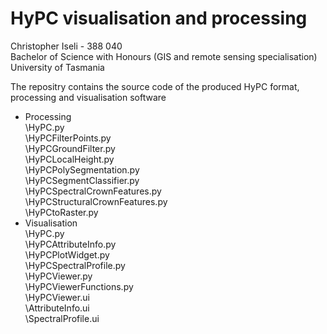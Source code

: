 # HyPC visualisation and processing

Christopher Iseli - 388 040  
Bachelor of Science with Honours (GIS and remote sensing specialisation)  
University of Tasmania

The repositry contains the source code of the produced HyPC format, processing and visualisation software

- Processing  
  \HyPC.py   
  \HyPCFilterPoints.py  
  \HyPCGroundFilter.py  
  \HyPCLocalHeight.py  
  \HyPCPolySegmentation.py  
  \HyPCSegmentClassifier.py  
  \HyPCSpectralCrownFeatures.py  
  \HyPCStructuralCrownFeatures.py  
  \HyPCtoRaster.py  
- Visualisation  
  \HyPC.py  
  \HyPCAttributeInfo.py  
  \HyPCPlotWidget.py  
  \HyPCSpectralProfile.py  
  \HyPCViewer.py  
  \HyPCViewerFunctions.py  
  \HyPCViewer.ui  
  \AttributeInfo.ui  
  \SpectralProfile.ui  
